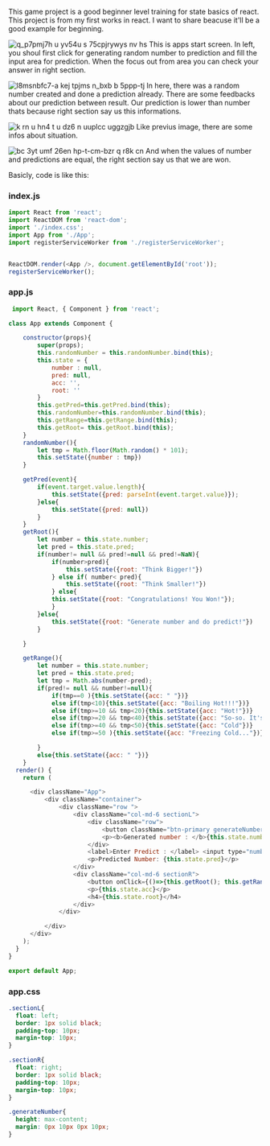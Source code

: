 
 This game project is a good beginner level training for state basics of react. This project is from my first works in react.
 I want to share beacuse it'll be a good example for beginning.

![q_p7pmj7h u yv54u s 75cpjrywys nv hs](https://user-images.githubusercontent.com/9365242/46426972-c1ee6900-c748-11e8-9af0-bdb8c273bd01.png)
This is apps start screen. In left, you shoul first click for generating random number to prediction and fill the input area
for prediction. When the focus out from area you can check your answer in right section.

![l8msnbfc7-a kej tpjms n_bxb b 5ppp-tj](https://user-images.githubusercontent.com/9365242/46427172-61136080-c749-11e8-954b-0671e5b97fec.png)
In here, there was a random number created and done a prediction already. There are some feedbacks about our prediction between
result. Our prediction is lower than number thats because right section say us this informations.

![k rn u hn4 t u dz6 n uuplcc uggzgjb](https://user-images.githubusercontent.com/9365242/46427477-3675d780-c74a-11e8-81d7-f36ae5b69e1e.png)
Like previus image, there are some infos about situation.

![bc 3yt umf 26en hp-t-cm-bzr q r8k cn](https://user-images.githubusercontent.com/9365242/46427526-586f5a00-c74a-11e8-9f9e-abde22e60b89.png)
And when the values of number and predictions are equal, the right section say us that we are won.

Basicly, code is like this:
### index.js
```Javascript
import React from 'react';
import ReactDOM from 'react-dom';
import './index.css';
import App from './App';
import registerServiceWorker from './registerServiceWorker';


ReactDOM.render(<App />, document.getElementById('root'));
registerServiceWorker();
```
### app.js
```Javascript
 import React, { Component } from 'react';

class App extends Component {

    constructor(props){
        super(props);
        this.randomNumber = this.randomNumber.bind(this);
        this.state = {
            number : null,
            pred: null,
            acc: '',
            root: ''
        }
        this.getPred=this.getPred.bind(this);
        this.randomNumber=this.randomNumber.bind(this);
        this.getRange=this.getRange.bind(this);
        this.getRoot= this.getRoot.bind(this);
    }
    randomNumber(){
        let tmp = Math.floor(Math.random() * 101);
        this.setState({number : tmp})
    }

    getPred(event){
        if(event.target.value.length){
            this.setState({pred: parseInt(event.target.value)});
        }else{
            this.setState({pred: null})
        }
    }
    getRoot(){
        let number = this.state.number;
        let pred = this.state.pred;
        if(number!= null && pred!=null && pred!=NaN){
            if(number>pred){
                this.setState({root: "Think Bigger!"})
            } else if( number< pred){
                this.setState({root: "Think Smaller!"})
            } else{
            this.setState({root: "Congratulations! You Won!"});
            }
        }else{
            this.setState({root: "Generate number and do predict!"})
        }

    }

    getRange(){
        let number = this.state.number;
        let pred = this.state.pred;
        let tmp = Math.abs(number-pred);
        if(pred!= null && number!=null){
            if(tmp==0 ){this.setState({acc: " "})}
            else if(tmp<10){this.setState({acc: "Boiling Hot!!!"})}
            else if(tmp>=10 && tmp<20){this.setState({acc: "Hot!"})}
            else if(tmp>=20 && tmp<40){this.setState({acc: "So-so. It's warm."})}
            else if(tmp>=40 && tmp<50){this.setState({acc: "Cold"})}
            else if(tmp>=50 ){this.setState({acc: "Freezing Cold..."})}

        }
        else{this.setState({acc: " "})}
    }
  render() {
    return (

      <div className="App">
          <div className="container">
              <div className="row ">
                  <div className="col-md-6 sectionL">
                      <div className="row">
                          <button className="btn-primary generateNumber" onClick={this.randomNumber}>Generate Random </button>
                          <p><b>Generated number : </b>{this.state.number} </p>
                      </div>
                      <label>Enter Predict : </label> <input type="number" onBlur={this.getPred}></input>
                      <p>Predicted Number: {this.state.pred}</p>
                  </div>
                  <div className="col-md-6 sectionR">
                      <button onClick={()=>{this.getRoot(); this.getRange()}}>CHECK </button>
                      <p>{this.state.acc}</p>
                      <h4>{this.state.root}</h4>
                  </div>
              </div>

          </div>
      </div>
    );
  }
}

export default App;

```

### app.css
```css
.sectionL{
  float: left;
  border: 1px solid black;
  padding-top: 10px;
  margin-top: 10px;
}

.sectionR{
  float: right;
  border: 1px solid black;
  padding-top: 10px;
  margin-top: 10px;
}

.generateNumber{
  height: max-content;
  margin: 0px 10px 0px 10px;
}
```
